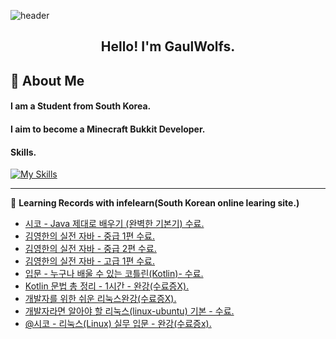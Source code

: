 
![header](https://capsule-render.vercel.app/api?type=waving&color=gradient&height=300&section=header&text=Gaulwolfs:%20Java%20Developer%20)

<h2 align="center"> Hello! I'm GaulWolfs.</h2>
<p align="center">
</p>
<div>
  <!--Body-->
  
  ## 👀 About Me
  #### I am a Student from South Korea.<br/>
  #### I aim to become a Minecraft Bukkit Developer.<br/>
  #### Skills.
  [![My Skills](https://skillicons.dev/icons?i=java,kotlin,js,linux,mysql&theme=light)](https://skillicons.dev)
  <br/>
</div>

-------
📝 **Learning Records with infelearn(South Korean online learing site.)**
- [시코 - Java 제대로 배우기 (완벽한 기본기) 수료.](https://www.inflearn.com/course/%EC%9E%90%EB%B0%94-%EC%A0%9C%EB%8C%80%EB%A1%9C/dashboard?_gl=1%2A2x2goe%2A_gcl_au%2AMTkwODU0NTQyMy4xNzQyNTQ5MTM0LjkxNjE5NzY3OS4xNzQ4NDg0NjExLjE3NDg0ODQ2MTE.&referrer=inflearn)
- [김영한의 실전 자바 - 중급 1편 수료.](https://www.inflearn.com/course/%EA%B9%80%EC%98%81%ED%95%9C%EC%9D%98-%EC%8B%A4%EC%A0%84-%EC%9E%90%EB%B0%94-%EC%A4%91%EA%B8%89-1/dashboard?_gl=1%2A1icqppn%2A_gcl_au%2AMTkwODU0NTQyMy4xNzQyNTQ5MTM0LjkxNjE5NzY3OS4xNzQ4NDg0NjExLjE3NDg0ODQ2MTE.&referrer=inflearn)
- [김영한의 실전 자바 - 중급 2편 수료.](https://www.inflearn.com/course/%EA%B9%80%EC%98%81%ED%95%9C%EC%9D%98-%EC%8B%A4%EC%A0%84-%EC%9E%90%EB%B0%94-%EC%A4%91%EA%B8%89-2/dashboard?_gl=1%2A1icqppn%2A_gcl_au%2AMTkwODU0NTQyMy4xNzQyNTQ5MTM0LjkxNjE5NzY3OS4xNzQ4NDg0NjExLjE3NDg0ODQ2MTE.&referrer=inflearn)
- [김영한의 실전 자바 - 고급 1편 수료.](https://www.inflearn.com/course/%EA%B9%80%EC%98%81%ED%95%9C%EC%9D%98-%EC%8B%A4%EC%A0%84-%EC%9E%90%EB%B0%94-%EA%B3%A0%EA%B8%89-1?_gl=1%2A1icqppn%2A_gcl_au%2AMTkwODU0NTQyMy4xNzQyNTQ5MTM0LjkxNjE5NzY3OS4xNzQ4NDg0NjExLjE3NDg0ODQ2MTE.&referrer=inflearn)
- [입문 - 누구나 배울 수 있는 코틀린(Kotlin)- 수료.](https://www.inflearn.com/course/kotlin-%EC%9E%85%EB%AC%B8?_gl=1%2A1icqppn%2A_gcl_au%2AMTkwODU0NTQyMy4xNzQyNTQ5MTM0LjkxNjE5NzY3OS4xNzQ4NDg0NjExLjE3NDg0ODQ2MTE.&referrer=inflearn)
- [Kotlin 문법 총 정리 - 1시간 - 완강(수료증X).](https://www.inflearn.com/course/%EC%BD%94%ED%8B%80%EB%A6%B0-%EB%AC%B8%EB%B2%95%EC%B4%9D%EC%A0%95%EB%A6%AC-1%EC%8B%9C%EA%B0%84/dashboard?_gl=1%2A1icqppn%2A_gcl_au%2AMTkwODU0NTQyMy4xNzQyNTQ5MTM0LjkxNjE5NzY3OS4xNzQ4NDg0NjExLjE3NDg0ODQ2MTE.&referrer=inflearn)
- [개발자를 위한 쉬운 리눅스완강(수료증X).](https://www.inflearn.com/course/%EA%B0%9C%EB%B0%9C%EC%9E%90%EB%A5%BC-%EC%9C%84%ED%95%9C-%EC%89%AC%EC%9A%B4-%EB%A6%AC%EB%88%85%EC%8A%A4/dashboard?_gl=1%2Aeo4hc4%2A_gcl_au%2AMTkwODU0NTQyMy4xNzQyNTQ5MTM0LjkxNjE5NzY3OS4xNzQ4NDg0NjExLjE3NDg0ODQ2MTE.&referrer=inflearn)
- [개발자라면 알아야 할 리눅스(linux-ubuntu) 기본 - 수료.](https://www.inflearn.com/course/%EA%B0%80%EC%9E%A5%EC%89%AC%EC%9A%B4-linux-ubuntu?_gl=1%2Aeo4hc4%2A_gcl_au%2AMTkwODU0NTQyMy4xNzQyNTQ5MTM0LjkxNjE5NzY3OS4xNzQ4NDg0NjExLjE3NDg0ODQ2MTE.&referrer=inflearn)
- [@시코 - 리눅스(Linux) 실무 입문 - 완강(수료증x).](https://www.inflearn.com/course/%EC%B9%B4%EC%B9%B4%EC%98%A4%ED%8C%80%EC%9E%A5-%EB%A6%AC%EB%88%85%EC%8A%A4-%EC%8B%A4%EB%AC%B4/dashboard?_gl=1%2Aeo4hc4%2A_gcl_au%2AMTkwODU0NTQyMy4xNzQyNTQ5MTM0LjkxNjE5NzY3OS4xNzQ4NDg0NjExLjE3NDg0ODQ2MTE.&referrer=inflearn)
